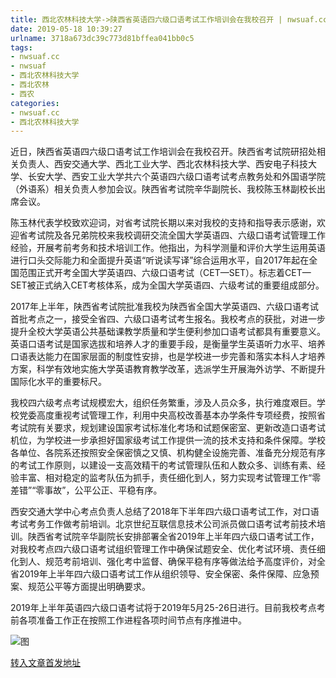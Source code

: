 ```yaml
---
title: 西北农林科技大学->陕西省英语四六级口语考试工作培训会在我校召开 | nwsuaf.cc
date: 2019-05-18 10:39:27
urlname: 3718a673dc39c773d81bffea041bb0c5
tags: 
- nwsuaf.cc
- nwsuaf
- 西北农林科技大学
- 西北农林
- 西农
categories:
- nwsuaf.cc
- 西北农林科技大学
---
```



近日，陕西省英语四六级口语考试工作培训会在我校召开。陕西省考试院研招处相关负责人、西安交通大学、西北工业大学、西北农林科技大学、西安电子科技大学、长安大学、西安工业大学共六个英语四六级口语考试考点教务处和外国语学院（外语系）相关负责人参加会议。陕西省考试院辛华副院长、我校陈玉林副校长出席会议。

陈玉林代表学校致欢迎词，对省考试院长期以来对我校的支持和指导表示感谢，欢迎省考试院及各兄弟院校来我校调研交流全国大学英语四、六级口语考试管理工作经验，开展考前考务和技术培训工作。他指出，为科学测量和评价大学生运用英语进行口头交际能力和全面提升英语“听说读写译”综合运用水平，自2017年起在全国范围正式开考全国大学英语四、六级口语考试（CET—SET）。标志着CET—SET被正式纳入CET考核体系，成为全国大学英语四、六级考试的重要组成部分。

2017年上半年，陕西省考试院批准我校为陕西省全国大学英语四、六级口语考试首批考点之一，接受全省四、六级口语考试考生报名。我校考点的获批，对进一步提升全校大学英语公共基础课教学质量和学生便利参加口语考试都具有重要意义。英语口语考试是国家选拔和培养人才的重要手段，是衡量学生英语听力水平、培养口语表达能力在国家层面的制度性安排，也是学校进一步完善和落实本科人才培养方案，科学有效地实施大学英语教育教学改革，选派学生开展海外访学、不断提升国际化水平的重要标尺。

我校四六级考点考试规模宏大，组织任务繁重，涉及人员众多，执行难度艰巨。学校党委高度重视考试管理工作，利用中央高校改善基本办学条件专项经费，按照省考试院有关要求，规划建设国家考试标准化考场和试题保密室、更新改造口语考试机位，为学校进一步承担好国家级考试工作提供一流的技术支持和条件保障。学校各单位、各院系还按照安全保密慎之又慎、机构健全设施完善、准备充分规范有序的考试工作原则，以建设一支高效精干的考试管理队伍和人数众多、训练有素、经验丰富、相对稳定的监考队伍为抓手，责任细化到人，努力实现考试管理工作“零差错”“零事故”，公平公正、平稳有序。

西安交通大学中心考点负责人总结了2018年下半年四六级口语考试工作，对口语考试考务工作做考前培训。北京世纪互联信息技术公司派员做口语考试考前技术培训。陕西省考试院辛华副院长安排部署全省2019年上半年四六级口语考试工作，对我校考点四六级口语考试组织管理工作中确保试题安全、优化考试环境、责任细化到人、规范考前培训、强化考中监督、确保平稳有序等做法给予高度评价，对全省2019年上半年四六级口语考试工作从组织领导、安全保密、条件保障、应急预案、规范公平等方面提出明确要求。

2019年上半年英语四六级口语考试将于2019年5月25-26日进行。目前我校考点考前各项准备工作正在按照工作进程各项时间节点有序推进中。



![图](https://news.nwsuaf.edu.cn/images/content/2019-05/20190516152230642438.jpg)

[转入文章首发地址](https://news.nwsuaf.edu.cn/xnxw/89598.htm)